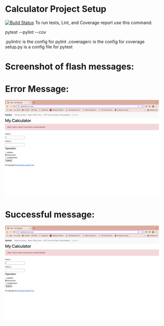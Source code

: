 # Calculator Project Setup
[![Build Status](https://app.travis-ci.com/SRIRAKSHA-SARATHI/calc2.svg?branch=main)](https://app.travis-ci.com/SRIRAKSHA-SARATHI/calc2)
To run tests, Lint, and Coverage report use this command:

pytest  --pylint --cov

.pylintrc is the config for pylint
.coveragerc is the config for coverage
setup.py is a config file for pytest
# Screenshot of flash messages:
# Error Message:
![Img](https://github.com/SRIRAKSHA-SARATHI/calc2/blob/4c3e59ad236e80cdcae3dc702396aa901ec876e8/screenshots/Screen%20Shot%202021-12-08%20at%2010.00.07%20PM.png)
# Successful message:
![Img](https://github.com/SRIRAKSHA-SARATHI/calc2/blob/4c3e59ad236e80cdcae3dc702396aa901ec876e8/screenshots/Screen%20Shot%202021-12-08%20at%2010.00.07%20PM.png)
